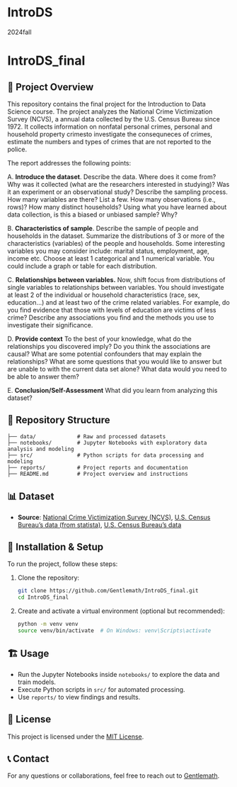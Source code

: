 # IntroDS
2024fall

# IntroDS_final

## 📌 Project Overview
This repository contains the final project for the Introduction to Data Science course. The project analyzes the National Crime Victimization Survey (NCVS), a annual data collected by the U.S. Census Bureau since 1972. It collects information on nonfatal personal crimes, personal and household property crimesto investigate the consequneces of crimes, estimate the numbers and types of crimes that are not reported to the police.

The report addresses the following points:

A.  **Introduce the dataset**.  Describe the data. Where does it come from? Why was it collected (what are the researchers interested in studying)? Was it an experiment or an observational study? Describe the sampling process. How many variables are there? List a few. How many observations (i.e., rows)? How many distinct households? Using what you have learned about data collection, is this a biased or unbiased sample? Why?

B.  **Characteristics of sample**. Describe the sample of people and households in the dataset.  Summarize the distributions of 3 or more of the characteristics (variables) of the people and households.  Some interesting variables you may consider include: marital status, employment, age, income etc. Choose at least 1 categorical and 1 numerical variable. You could include a graph or table for each distribution. 

C. **Relationships between variables.**  Now, shift focus from distributions of single variables to relationships between variables. You should investigate at least 2 of the individual or household characteristics (race, sex, education...) and at least two of the crime related variables.  For example, do you find evidence that those with levels of education are victims of less crime?  Describe any associations you find and the methods you use to investigate their significance. 

D. **Provide context**  To the best of your knowledge, what do the relationships you discovered imply? Do you think the associations are causal? What are some potential confounders that may explain the relationships?  What are some questions that you would like to answer but are unable to with the current data set alone?  What data would you need to be able to answer them?

E. **Conclusion/Self-Assessment** What did you learn from analyzing this dataset?

## 📁 Repository Structure
```
├── data/             # Raw and processed datasets
├── notebooks/        # Jupyter Notebooks with exploratory data analysis and modeling
├── src/              # Python scripts for data processing and modeling
├── reports/          # Project reports and documentation
├── README.md         # Project overview and instructions
```

## 📊 Dataset
- **Source**: [National Crime Victimization Survey (NCVS)](https://www.icpsr.umich.edu/web/NACJD/studies/38090/summary), [U.S. Census Bureau’s data (from statista)](https://www.statista.com/statistics/758502/percentage-distribution-of-household-income-in-the-us/), [U.S. Census Bureau’s data](https://www.census.gov/data/tables/2023/dec/2020-census-demographic-profile.html)

## 🚀 Installation & Setup
To run the project, follow these steps:
1. Clone the repository:
   ```sh
   git clone https://github.com/Gentlemath/IntroDS_final.git
   cd IntroDS_final
   ```
2. Create and activate a virtual environment (optional but recommended):
   ```sh
   python -m venv venv
   source venv/bin/activate  # On Windows: venv\Scripts\activate
   ```

## 🏗️ Usage
- Run the Jupyter Notebooks inside `notebooks/` to explore the data and train models.
- Execute Python scripts in `src/` for automated processing.
- Use `reports/` to view findings and results.

## 📜 License
This project is licensed under the [MIT License](LICENSE).

## 📞 Contact
For any questions or collaborations, feel free to reach out to [Gentlemath](https://github.com/Gentlemath).


